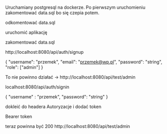 Uruchamiany postgresql na dockerze.
Po pierwszym uruchomieniu zakomentować data.sql bo się czepia potem.

odkomentować data.sql

uruchomić aplikację

zakomentować data.sql

http://localhost:8080/api/auth/signup

{
"username": "przemek",
"email": "przemek@wp.pl",
"password": "string",
"role": ["admin"]
}

To nie powinno działać ->
http://localhost:8080/api/test/admin

localhost:8080/api/auth/signin

{
	"username" : "przemek",
	"password": "string"
}

dokleić do headera Autoryzacje i dodać token

Bearer token

teraz powinna być 200
http://localhost:8080/api/test/admin